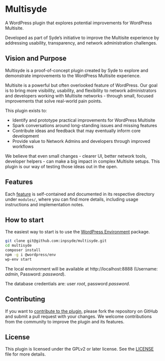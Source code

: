 # Multisyde

A WordPress plugin that explores potential improvements for WordPress Multisite.

Developed as part of Syde’s initiative to improve the Multisite experience by addressing usability, transparency, and network administration challenges.

## Vision and Purpose

Multisyde is a proof-of-concept plugin created by Syde to explore and demonstrate improvements to the WordPress Multisite experience.

Multisite is a powerful but often overlooked feature of WordPress. Our goal is to bring more visibility, usability, and flexibility to network administrators and developers working with Multisite networks - through small, focused improvements that solve real-world pain points.

This plugin exists to:
* Identify and prototype practical improvements for WordPress Multisite
* Spark conversations around long-standing issues and missing features
* Contribute ideas and feedback that may eventually inform core development
* Provide value to Network Admins and developers through improved workflows

We believe that even small changes - clearer UI, better network tools, developer helpers - can make a big impact in complex Multisite setups. This plugin is our way of testing those ideas out in the open.

## Features

Each [feature](./modules/README.md) is self-contained and documented in its respective directory under `modules/`, where you can find more details, including usage instructions and implementation notes.

## How to start

The easiest way to start is to use the [WordPress Environment](https://developer.wordpress.org/block-editor/reference-guides/packages/packages-env/) package.
```bash
git clone git@github.com:inpsyde/multisyde.git
cd multisyde
composer install
npm -g i @wordpress/env
wp-env start
```

The local environment will be available at http://localhost:8888 (Username: _admin_, Password: _password_).

The database credentials are: user _root_, password _password_.

## Contributing

If you want to [contribute to the plugin](./CONTRIBUTING.md), please fork the repository on GitHub and submit a pull request with your changes. We welcome contributions from the community to improve the plugin and its features.

## License

This plugin is licensed under the GPLv2 or later license. See the [LICENSE](LICENSE) file for more details.
